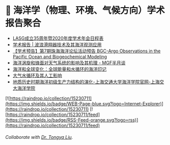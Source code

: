 # 🌊 海洋学（物理、环境、气候方向）学术报告聚合
<!-- BLOG-POST-LIST:START -->
- [LASG成立35周年暨2020年度学术年会日程表](https://mp.weixin.qq.com/s/MZVZwAKuXZo3obJnynPmVQ)
- [学术报告 | 波浪滑翔器技术及其海洋观测应用](https://mp.weixin.qq.com/s/Ickc0W4MaCC7F6QhyIA6GA)
- [【学术预告】第7期珠海海洋论坛活动预告 BGC-Argo Observations in the Pacific Ocean and Biogeochemical Modeling](https://mp.weixin.qq.com/s?__biz=MzI1OTM0OTY5NQ==&mid=2247487873&idx=1&sn=0938ffd71a8db14982b57b35f60c651c&scene=21#wechat_redirect)
- [海洋涡旋和锋面对天气系统的影响及其机理 - MGF半月谈](https://mp.weixin.qq.com/s/z66WsKVNus1EHAc0IlREhA)
- [海洋和全球变化：全球能量和水循环的海洋印记](http://www.dess.tsinghua.edu.cn/publish/ess/10541/2020/20201214162637526450455/20201214162637526450455_.html)
- [大气水循环及其人工影响](http://www.dess.tsinghua.edu.cn/publish/ess/10541/2020/20201214161336630615461/20201214161336630615461_.html)
- [地质历史时期海洋初级生产力结构的演化-上海交通大学海洋学院官网-上海交大海洋学院](http://soo.sjtu.edu.cn/index_xsbg/4645.html)
<!-- BLOG-POST-LIST:END -->

[![https://raindrop.io/collection/15230711](https://img.shields.io/badge/WEB-Page-blue.svg?logo=Internet-Explorer)](https://raindrop.io/collection/15230711) [![https://raindrop.io/collection/15230711/feed](https://img.shields.io/badge/RSS-Feed-orange.svg?logo=rss)](https://raindrop.io/collection/15230711/feed)

###### Collaborate with [Dr. Tongya Liu](https://liutongya.github.io/).
